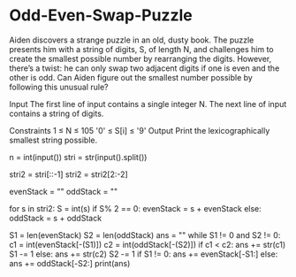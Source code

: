 # Odd-Even-Swap-Puzzle

Aiden discovers a strange puzzle in an old, dusty book. The puzzle presents him with a string of digits, S, of length N, and challenges him to create the smallest possible number by rearranging the digits. However, there’s a twist: he can only swap two adjacent digits if one is even and the other is odd.
Can Aiden figure out the smallest number possible by following this unusual rule?

Input
The first line of input contains a single integer N.
The next line of input contains a string of digits.

Constraints
1 ≤ N ≤ 105
'0' ≤ S[i] ≤ '9'
Output
Print the lexicographically smallest string possible.

n = int(input())
stri = str(input().split())

stri2 = stri[::-1]
stri2 = stri2[2:-2]

evenStack = ""
oddStack = ""

for s in stri2:
    S = int(s)
    if S% 2 == 0:
        evenStack = s + evenStack
    else:
        oddStack = s + oddStack


S1 = len(evenStack)
S2 = len(oddStack)
ans = ""
while S1 != 0 and S2 != 0:
    c1 = int(evenStack[-(S1)])
    c2 = int(oddStack[-(S2)])
    if c1 < c2:
        ans += str(c1)
        S1 -= 1
    else:
        ans += str(c2)
        S2 -= 1
if S1 != 0:
     ans += evenStack[-S1:]
else:
     ans += oddStack[-S2:]
print(ans)
